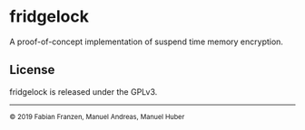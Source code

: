 # fridgelock
A proof-of-concept implementation of suspend time memory encryption.

## License

fridgelock is released under the GPLv3.

----

<sup>© 2019 Fabian Franzen, Manuel Andreas, Manuel Huber</sup>

